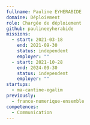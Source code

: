 ```yaml
---
fullname: Pauline EYHERABIDE
domaine: Déploiement
role: Chargée de déploiement
github: paulineeyherabide
missions:
  - start: 2021-03-18
    end: 2021-09-30
    status: independent
    employer: ""
  - start: 2021-10-28
    end: 2024-09-30
    status: independent
    employer: ""
startups:
  - ma-cantine-egalim
previously:
  - france-numerique-ensemble
competences:
  - Communication
---
```

